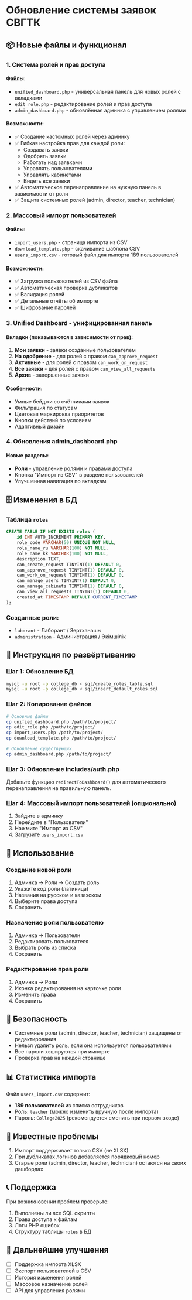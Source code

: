 # Обновление системы заявок СВГТК

## 📦 Новые файлы и функционал

### 1. Система ролей и прав доступа

#### Файлы:
- `unified_dashboard.php` - универсальная панель для новых ролей с вкладками
- `edit_role.php` - редактирование ролей и прав доступа
- `admin_dashboard.php` - обновлённая админка с управлением ролями

#### Возможности:
- ✅ Создание кастомных ролей через админку
- ✅ Гибкая настройка прав для каждой роли:
  - Создавать заявки
  - Одобрять заявки
  - Работать над заявками
  - Управлять пользователями
  - Управлять кабинетами
  - Видеть все заявки
- ✅ Автоматическое перенаправление на нужную панель в зависимости от роли
- ✅ Защита системных ролей (admin, director, teacher, technician)

### 2. Массовый импорт пользователей

#### Файлы:
- `import_users.php` - страница импорта из CSV
- `download_template.php` - скачивание шаблона CSV
- `users_import.csv` - готовый файл для импорта 189 пользователей

#### Возможности:
- ✅ Загрузка пользователей из CSV файла
- ✅ Автоматическая проверка дубликатов
- ✅ Валидация ролей
- ✅ Детальные отчёты об импорте
- ✅ Шифрование паролей

### 3. Unified Dashboard - унифицированная панель

#### Вкладки (показываются в зависимости от прав):
1. **Мои заявки** - заявки созданные пользователем
2. **На одобрение** - для ролей с правом `can_approve_request`
3. **Активные** - для ролей с правом `can_work_on_request`
4. **Все заявки** - для ролей с правом `can_view_all_requests`
5. **Архив** - завершенные заявки

#### Особенности:
- Умные бейджи со счётчиками заявок
- Фильтрация по статусам
- Цветовая маркировка приоритетов
- Кнопки действий по условиям
- Адаптивный дизайн

### 4. Обновления admin_dashboard.php

#### Новые разделы:
- **Роли** - управление ролями и правами доступа
- Кнопка "Импорт из CSV" в разделе пользователей
- Улучшенная навигация по вкладкам

## 🗄️ Изменения в БД

### Таблица `roles`
```sql
CREATE TABLE IF NOT EXISTS roles (
    id INT AUTO_INCREMENT PRIMARY KEY,
    role_code VARCHAR(50) UNIQUE NOT NULL,
    role_name_ru VARCHAR(100) NOT NULL,
    role_name_kk VARCHAR(100) NOT NULL,
    description TEXT,
    can_create_request TINYINT(1) DEFAULT 0,
    can_approve_request TINYINT(1) DEFAULT 0,
    can_work_on_request TINYINT(1) DEFAULT 0,
    can_manage_users TINYINT(1) DEFAULT 0,
    can_manage_cabinets TINYINT(1) DEFAULT 0,
    can_view_all_requests TINYINT(1) DEFAULT 0,
    created_at TIMESTAMP DEFAULT CURRENT_TIMESTAMP
);
```

### Созданные роли:
- `laborant` - Лаборант / Зертханашы
- `administration` - Администрация / Әкімшілік

## 📝 Инструкция по развёртыванию

### Шаг 1: Обновление БД
```bash
mysql -u root -p college_db < sql/create_roles_table.sql
mysql -u root -p college_db < sql/insert_default_roles.sql
```

### Шаг 2: Копирование файлов
```bash
# Основные файлы
cp unified_dashboard.php /path/to/project/
cp edit_role.php /path/to/project/
cp import_users.php /path/to/project/
cp download_template.php /path/to/project/

# Обновление существующих
cp admin_dashboard.php /path/to/project/
```

### Шаг 3: Обновление includes/auth.php
Добавьте функцию `redirectToDashboard()` для автоматического перенаправления на правильную панель.

### Шаг 4: Массовый импорт пользователей (опционально)
1. Зайдите в админку
2. Перейдите в "Пользователи"
3. Нажмите "Импорт из CSV"
4. Загрузите `users_import.csv`

## 🎯 Использование

### Создание новой роли
1. Админка → Роли → Создать роль
2. Укажите код роли (латиница)
3. Названия на русском и казахском
4. Выберите права доступа
5. Сохранить

### Назначение роли пользователю
1. Админка → Пользователи
2. Редактировать пользователя
3. Выбрать роль из списка
4. Сохранить

### Редактирование прав роли
1. Админка → Роли
2. Иконка редактирования на карточке роли
3. Изменить права
4. Сохранить

## 🔐 Безопасность

- Системные роли (admin, director, teacher, technician) защищены от редактирования
- Нельзя удалить роль, если она используется пользователями
- Все пароли хэшируются при импорте
- Проверка прав на каждой странице

## 📊 Статистика импорта

Файл `users_import.csv` содержит:
- **189 пользователей** из списка сотрудников
- Роль: `teacher` (можно изменить вручную после импорта)
- Пароль: `College2025` (рекомендуется сменить при первом входе)

## 🐛 Известные проблемы

1. Импорт поддерживает только CSV (не XLSX)
2. При дубликатах логинов добавляется порядковый номер
3. Старые роли (admin, director, teacher, technician) остаются на своих дашбордах

## 📞 Поддержка

При возникновении проблем проверьте:
1. Выполнены ли все SQL скрипты
2. Права доступа к файлам
3. Логи PHP ошибок
4. Структуру таблицы `roles` в БД

## 🚀 Дальнейшие улучшения

- [ ] Поддержка импорта XLSX
- [ ] Экспорт пользователей в CSV
- [ ] История изменения ролей
- [ ] Массовое назначение ролей
- [ ] API для управления ролями
